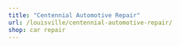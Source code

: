 ```yaml
---
title: "Centennial Automotive Repair"
url: /louisville/centennial-automotive-repair/
shop: car repair
---
```

